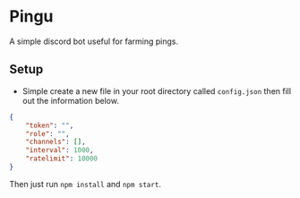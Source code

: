# Pingu

A simple discord bot useful for farming pings.

## Setup

- Simple create a new file in your root directory called `config.json` then fill out the information below.

```json
{
	"token": "",
	"role": "",
	"channels": [],
	"interval": 1000,
	"ratelimit": 10000
}
```

Then just run `npm install` and `npm start`.